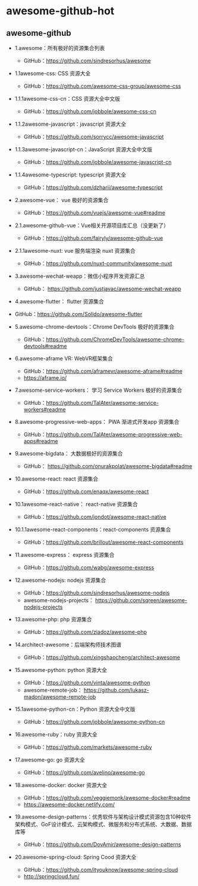 # awesome-github-hot


## awesome-github

- 1.awesome：所有极好的资源集合列表
  - GitHub：https://github.com/sindresorhus/awesome

- 1.1awesome-css: CSS 资源大全
  - GitHub：https://github.com/awesome-css-group/awesome-css

- 1.1.1awesome-css-cn：CSS 资源大全中文版
  - GitHub：https://github.com/jobbole/awesome-css-cn

- 1.1.2awesome-javascript：javascript 资源大全
  - GitHub：https://github.com/sorrycc/awesome-javascript
- 1.1.3awesome-javascript-cn：JavaScript 资源大全中文版
  - GitHub：https://github.com/jobbole/awesome-javascript-cn

- 1.1.4awesome-typescript: typescript 资源大全
  - GitHub：https://github.com/dzharii/awesome-typescript

- 2.awesome-vue： vue 极好的资源集合
  - GitHub：https://github.com/vuejs/awesome-vue#readme
  
- 2.1.awesome-github-vue：Vue相关开源项目库汇总（没更新了）
  - GitHub：https://github.com/fairyly/awesome-github-vue

- 2.1.1awesome-nuxt: vue 服务端渲染 nuxt 资源集合
  - GitHub：https://github.com/nuxt-community/awesome-nuxt

- 3.awesome-wechat-weapp：微信小程序开发资源汇总
  - GitHub： https://github.com/justjavac/awesome-wechat-weapp

- 4.awesome-flutter： flutter 资源集合
 - GitHub：https://github.com/Solido/awesome-flutter

- 5.awesome-chrome-devtools：Chrome DevTools 极好的资源集合
  - GitHub：https://github.com/ChromeDevTools/awesome-chrome-devtools#readme

- 6.awesome-aframe VR: WebVR框架集合
  - GitHub：https://github.com/aframevr/awesome-aframe#readme
  - https://aframe.io/
  
- 7.awesome-service-workers： 学习 Service Workers 极好的资源集合
  - GitHub：https://github.com/TalAter/awesome-service-workers#readme

- 8.awesome-progressive-web-apps： PWA 渐进式开发app 资源集合
  - GitHub：https://github.com/TalAter/awesome-progressive-web-apps#readme

- 9.awesome-bigdata： 大数据极好的资源集合
  - GitHub： https://github.com/onurakpolat/awesome-bigdata#readme

- 10.awesome-react: react 资源集合
  - GitHub：https://github.com/enaqx/awesome-react

- 10.1awesome-react-native： react-native 资源集合
  - GitHub：https://github.com/jondot/awesome-react-native

- 10.1.1awesome-react-components：react-components 资源集合
  - GitHub：https://github.com/brillout/awesome-react-components

- 11.awesome-express： express 资源集合
  - GitHub：https://github.com/wabg/awesome-express

- 12.awesome-nodejs: nodejs 资源集合
  - GitHub：https://github.com/sindresorhus/awesome-nodejs
  - awesome-nodejs-projects： https://github.com/sqreen/awesome-nodejs-projects

- 13.awesome-php: php 资源集合
  - GitHub：https://github.com/ziadoz/awesome-php

- 14.architect-awesome：后端架构师技术图谱
  - GitHub：https://github.com/xingshaocheng/architect-awesome

- 15.awesome-python: python 资源大全
  - GitHub：https://github.com/vinta/awesome-python
  - awesome-remote-job： https://github.com/lukasz-madon/awesome-remote-job

- 15.1awesome-python-cn：Python 资源大全中文版
  - GitHub：https://github.com/jobbole/awesome-python-cn


- 16.awesome-ruby：ruby 资源大全
  - GitHub：https://github.com/markets/awesome-ruby


- 17.awesome-go: go 资源大全
  - GitHub：https://github.com/avelino/awesome-go

- 18.awesome-docker: docker 资源大全
  - GitHub：https://github.com/veggiemonk/awesome-docker#readme
  - https://awesome-docker.netlify.com/

- 19.awesome-design-patterns：优秀软件与架构设计模式资源包含10种软件架构模式、GoF设计模式、云架构模式、微服务和分布式系统、大数据、数据库等
  - GitHub：https://github.com/DovAmir/awesome-design-patterns


- 20.awesome-spring-cloud: Spring Cood 资源大全 
  - GitHub：https://github.com/ityouknow/awesome-spring-cloud
  - http://springcloud.fun/































